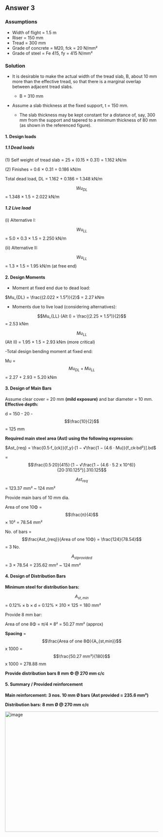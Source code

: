 ## Answer 3

### Assumptions
- Width of flight = 1.5 m  
- Riser = 150 mm  
- Tread = 300 mm  
- Grade of concrete = M20, fck = 20 N/mm²  
- Grade of steel = Fe 415, fy = 415 N/mm²

### Solution

- It is desirable to make the actual width of the tread slab, B, about 10 mm more than the effective tread, so that there is a marginal overlap between adjacent tread slabs.  
  - B = 310 mm

- Assume a slab thickness at the fixed support, t = 150 mm.  
  - The slab thickness may be kept constant for a distance of, say, 300 mm from the support and tapered to a minimum thickness of 80 mm (as shown in the referenced figure).

#### 1. Design loads

##### 1.1 Dead loads
(1) Self weight of tread slab = 25 × (0.15 × 0.31) = 1.162 kN/m

(2) Finishes = 0.6 × 0.31 = 0.186 kN/m

Total dead load, DL = 1.162 + 0.186 = 1.348 kN/m

$$Wu_{DL}$$ = 1.348 × 1.5 = 2.022 kN/m


##### 1.2 Live load
(i) Alternative I:

$$Wu_{LL}$$ = 5.0 × 0.3 × 1.5 = 2.250 kN/m

(ii) Alternative II:

$$Wu_{LL}$$ = 1.3 × 1.5 = 1.95 kN/m (at free end)

#### 2. Design Moments

- Moment at fixed end due to dead load:

$Mu_{DL} = \frac{(2.022 × 1.5²)}{2}$ = 2.27 kNm

- Moments due to live load (considering alternatives):

$$Mu_{LL} (Alt I) = \frac{(2.25 × 1.5²)}{2}$$ = 2.53 kNm

$$Mu_{LL}$$ (Alt II) = 1.95 × 1.5 = 2.93 kNm  (more critical)
  
-Total design bending moment at fixed end:

Mu = $$Mu_{DL} + Mu_{LL}$$ = 2.27 + 2.93 = 5.20 kNm


#### 3. Design of Main Bars

Assume clear cover = 20 mm **(mild exposure)** and bar diameter = 10 mm.  
**Effective depth:**

d = 150 - 20 - $$\frac{10}{2}$$ = 125 mm

**Required main steel area (Ast) using the following expression:**

$Ast_{req} = \frac{0.5·f_{ck}}{f_y}·[1 − √\frac{1 − (4.6 · Mu)}{f_ck·bd²}].bd$

 = $$\frac{0.5·20}{415}·[1 − √\frac{1 − (4.6 · 5.2 x 10^6)}{20·310.125²}].310.125$$

$$Ast_{req}$$= 123.37 mm² ~ 124 mm²

Provide main bars of 10 mm dia.

Area of one 10Φ = $$\frac{π}{4}$$ × 10² = 78.54 mm²

No. of bars = $$\frac{Ast_{req}}{Area of one 10Φ} = \frac{124}{78.54}$$ = 3 No.

$$A_{st provided}$$ = 3 × 78.54 = 235.62 mm²  ~ 124 mm²

#### 4. Design of Distribution Bars

**Minimum steel for distribution bars:**

$$A_{st,min}$$ = 0.12% × b × d = 0.12% × 310 × 125 = 180 mm²

Provide 8 mm bar:

Area of one 8Φ = π/4 × 8² = 50.27 mm²  (approx)

**Spacing** = $$\frac{Area of one 8Φ}{A_{st,min}}$$ x 1000
            = $$\frac{50.27 mm²}{180}$$ x 1000  = 278.88 mm

**Provide distribution bars 8 mm Φ @ 270 mm c/c**

#### 5. Summary / Provided reinforcement
**Main reinforcement: 3 nos. 10 mm Ø bars (Ast provided = 235.6 mm²)**

**Distribution bars: 8 mm Ø @ 270 mm c/c**

<img width="1242" height="396" alt="image" src="https://github.com/user-attachments/assets/b23de724-5717-4adc-a532-906ba0718b40" />
